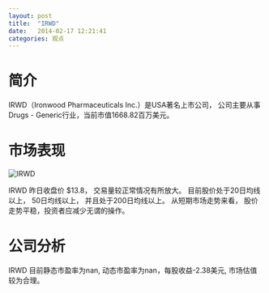 ```yaml
---
layout: post
title:  "IRWD"
date:   2014-02-17 12:21:41
categories: 观点
---
```


# 简介
IRWD（Ironwood Pharmaceuticals Inc.）是USA著名上市公司，
公司主要从事Drugs - Generic行业，当前市值1668.82百万美元。

# 市场表现

![IRWD](http://finviz.com/chart.ashx?t=IRWD&ty=c&ta=1&p=d&s=l)

IRWD 昨日收盘价 $13.8，
交易量较正常情况有所放大。
目前股价处于20日均线以上，
50日均线以上，
并且处于200日均线以上。
从短期市场走势来看，
股价走势平稳，投资者应减少无谓的操作。

# 公司分析
IRWD 目前静态市盈率为nan, 动态市盈率为nan，每股收益-2.38美元,
市场估值较为合理。
